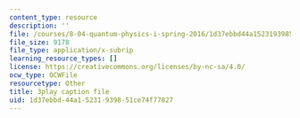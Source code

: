 ```yaml
---
content_type: resource
description: ''
file: /courses/8-04-quantum-physics-i-spring-2016/1d37ebbd44a15231939851ce74f77827_3368145.vtt
file_size: 9178
file_type: application/x-subrip
learning_resource_types: []
license: https://creativecommons.org/licenses/by-nc-sa/4.0/
ocw_type: OCWFile
resourcetype: Other
title: 3play caption file
uid: 1d37ebbd-44a1-5231-9398-51ce74f77827
---
```

